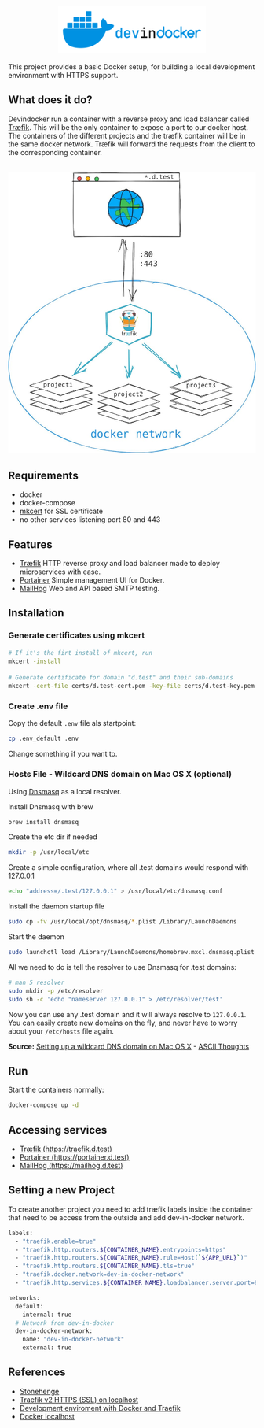 <div align="center">
  <img alt="dev in docker" src="images/dev-in-docker-logo-wide.png" width="300px">
</div>
<br>
This project provides a basic Docker setup, for building a local development environment with HTTPS support.

## What does it do?
Devindocker run a container with a reverse proxy and load balancer called [Træfik](https://github.com/traefik/traefik). This will be the only container to expose a port to our docker host. The containers of the different projects and the træfik container will be in the same docker network. Træfik will forward the requests from the client to the corresponding container.
<br>
<br>
<div align="center">
	<img alt="dev in docker" src="images/mockup.jpg" width="600px">
</div>

##  Requirements
* docker
* docker-compose
* [mkcert](https://github.com/FiloSottile/mkcert) for SSL certificate
* no other services listening port 80 and 443

## Features
* [Træfik](https://traefik.io) HTTP reverse proxy and load balancer made to deploy microservices with ease.
* [Portainer](https://portainer.io/) Simple management UI for Docker.
* [MailHog](https://github.com/mailhog/MailHog) Web and API based SMTP testing.

## Installation
### Generate certificates using mkcert
```bash
# If it's the firt install of mkcert, run
mkcert -install

# Generate certificate for domain "d.test" and their sub-domains
mkcert -cert-file certs/d.test-cert.pem -key-file certs/d.test-key.pem "d.test" "*.d.test"
```

### Create .env file
Copy the default `.env` file als startpoint:
```bash
cp .env_default .env
```
Change something if you want to.

### Hosts File - Wildcard DNS domain on Mac OS X (optional)
Using [Dnsmasq](http://www.thekelleys.org.uk/dnsmasq/doc.html) as a local resolver.

Install Dnsmasq with brew

```bash
brew install dnsmasq
```

Create the etc dir if needed

```bash
mkdir -p /usr/local/etc
```

Create a simple configuration, where all .test domains would respond with 127.0.0.1

```bash
echo "address=/.test/127.0.0.1" > /usr/local/etc/dnsmasq.conf
```

Install the daemon startup file

```bash
sudo cp -fv /usr/local/opt/dnsmasq/*.plist /Library/LaunchDaemons
```

Start the daemon

```bash
sudo launchctl load /Library/LaunchDaemons/homebrew.mxcl.dnsmasq.plist
```

All we need to do is tell the resolver to use Dnsmasq for .test domains:

```bash
# man 5 resolver
sudo mkdir -p /etc/resolver
sudo sh -c 'echo "nameserver 127.0.0.1" > /etc/resolver/test'
```

Now you can use any .test domain and it will always resolve to `127.0.0.1`.<br/>
You can easily create new domains on the fly, and never have to worry about your `/etc/hosts` file again.

**Source:** [Setting up a wildcard DNS domain on Mac OS X](http://asciithoughts.com/posts/2014/02/23/setting-up-a-wildcard-dns-domain-on-mac-os-x/) - [ASCII Thoughts](http://asciithoughts.com)

## Run
Start the containers normally:

```bash
docker-compose up -d
```

## Accessing services
* [Træfik (https://traefik.d.test)](https://traefik.d.test)
* [Portainer (https://portainer.d.test)](https://portainer.d.test)
* [MailHog (https://mailhog.d.test)](https://mailhog.d.test)

## Setting a new Project
To create another project you need to add træfik labels inside the container that need to be access from the outside and add dev-in-docker network.

```bash
labels:
  - "traefik.enable=true"
  - "traefik.http.routers.${CONTAINER_NAME}.entrypoints=https"
  - "traefik.http.routers.${CONTAINER_NAME}.rule=Host(`${APP_URL}`)"
  - "traefik.http.routers.${CONTAINER_NAME}.tls=true"
  - "traefik.docker.network=dev-in-docker-network"
  - "traefik.http.services.${CONTAINER_NAME}.loadbalancer.server.port=80"
```

```bash
networks:
  default:
    internal: true
  # Network from dev-in-docker
  dev-in-docker-network:
    name: "dev-in-docker-network"
    external: true
```

## References
* [Stonehenge](https://github.com/druidfi/stonehenge)
* [Traefik v2 HTTPS (SSL) on localhost](https://github.com/Heziode/traefik-v2-https-ssl-localhost)
* [Development enviroment with Docker and Traefik](https://dev.to/flemssound/development-enviroment-with-docker-and-traefik-1lg6)
* [Docker localhost](https://github.com/elalemanyo/docker-localhost)